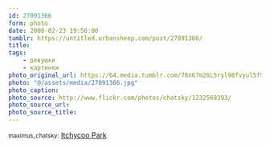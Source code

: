 ```yaml
---
id: 27091366
form: photo
date: 2008-02-23 19:56:00
tumblr: https://untitled.urbansheep.com/post/27091366/
title:
tags:
    - девушки
    - картинки
photo_original_url: https://64.media.tumblr.com/78n67m26L5ryl98fvyul5fSZ_500.jpg
photo: "@/assets/media/27091366.jpg"
photo_caption:
photo_source: http://www.flickr.com/photos/chatsky/1232569393/
photo_source_url:
photo_source_title:
---
```


<p><small>maximus_chatsky:</small> <a href="http://www.flickr.com/photos/chatsky/1232569393/">Itchycoo Park</a></p>
